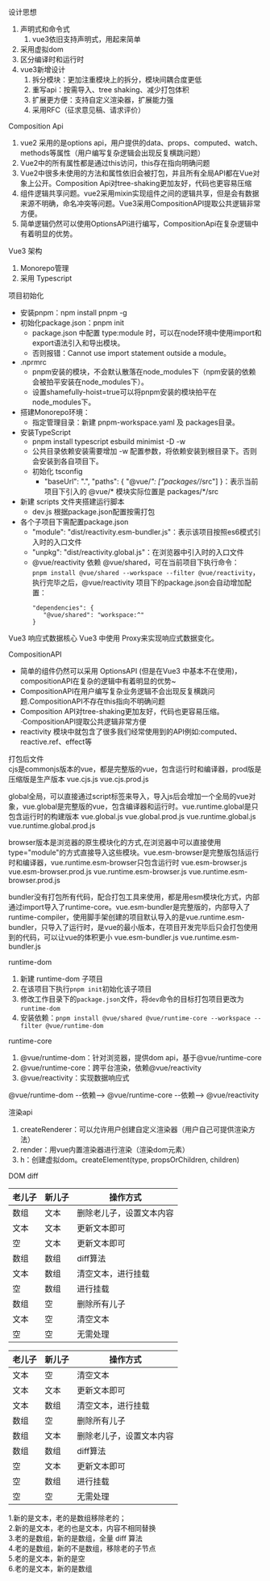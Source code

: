 
设计思想
1. 声明式和命令式
    1. vue3依旧支持声明式，用起来简单
2. 采用虚拟dom
3. 区分编译时和运行时
4. vue3新增设计
    1. 拆分模块：更加注重模块上的拆分，模块间耦合度更低
    2. 重写api：按需导入、tree shaking、减少打包体积
    3. 扩展更方便：支持自定义渲染器，扩展能力强
    4. 采用RFC（征求意见稿、请求评价）


Composition Api
1. vue2 采用的是options api，用户提供的data、props、computed、watch、methods等属性（用户编写复杂逻辑会出现反复横跳问题）
2. Vue2中的所有属性都是通过this访问，this存在指向明确问题
3. Vue2中很多未使用的方法和属性依旧会被打包，并且所有全局API都在Vue对象上公开。Composition Api对tree-shaking更加友好，代码也更容易压缩
4. 组件逻辑共享问题。vue2采用mixin实现组件之间的逻辑共享，但是会有数据来源不明确，命名冲突等问题。Vue3采用CompositionAPI提取公共逻辑非常方便。
5. 简单逻辑仍然可以使用OptionsAPI进行编写，CompositionApi在复杂逻辑中有着明显的优势。


Vue3 架构
1. Monorepo管理
2. 采用 Typescript


项目初始化
- 安装pnpm：npm install pnpm -g
- 初始化package.json：pnpm init
  - package.json 中配置 type:module 时，可以在node环境中使用import和export语法引入和导出模块。
  - 否则报错：Cannot use import statement outside a module。
- .nprmrc
  - pnpm安装的模块，不会默认散落在node_modules下（npm安装的依赖会被拍平安装在node_modules下）。
  - 设置shamefully-hoist=true可以将pnpm安装的模块拍平在node_modules下。
- 搭建Monorepo环境：
  - 指定管理目录：新建 pnpm-workspace.yaml 及 packages目录。
- 安装TypeScript
  - pnpm install typescript esbuild minimist -D -w
  - 公共目录依赖安装需要增加 -w 配置参数，将依赖安装到根目录下。否则会安装到各自项目下。
  - 初始化 tsconfig
    - "baseUrl": ".", "paths": { "@vue/*": ["packages/*/src"] }：表示当前项目下引入的 @vue/* 模块实际位置是 packages/*/src
- 新建 scripts 文件夹搭建运行脚本
  - dev.js 根据package.json配置按需打包
- 各个子项目下需配置package.json
  - "module": "dist/reactivity.esm-bundler.js"：表示该项目按照es6模式引入时的入口文件
  - "unpkg": "dist/reactivity.global.js"：在浏览器中引入时的入口文件
  - @vue/reactivity 依赖 @vue/shared，可在当前项目下执行命令：   
  ```pnpm install @vue/shared --workspace --filter @vue/reactivity```，   
  执行完毕之后，@vue/reactivity 项目下的package.json会自动增加配置：   
    ```
    "dependencies": {
       "@vue/shared": "workspace:^"
    }
    ```


Vue3 响应式数据核心
Vue3 中使用 Proxy来实现响应式数据变化。

CompositionAPI    
- 简单的组件仍然可以采用 OptionsAPI	(但是在Vue3 中基本不在使用)， compositionAPI在复杂的逻辑中有着明显的优势~
- CompositionAPI在用户编写复杂业务逻辑不会出现反复横跳问题.CompositionAPI不存在this指向不明确问题
- Composition API对tree-shaking更加友好，代码也更容易压缩。·CompositionAPI提取公共逻辑非常方便
- reactivity 模块中就包含了很多我们经常使用到的API例如:computed、 reactive.ref、effect等

打包后文件   
cjs是commonjs版本的vue，都是完整版的vue，包含运行时和编译器，prod版是压缩版是生产版本
vue.cjs.js
vue.cjs.prod.js


global全局，可以直接通过script标签来导入，导入js后会增加一个全局的vue对象，vue.global是完整版的vue，包含编译器和运行时。vue.runtime.global是只包含运行时的构建版本
vue.global.js
vue.global.prod.js
vue.runtime.global.js
vue.runtime.global.prod.js


browser版本是浏览器的原生模块化的方式,在浏览器中可以直接使用type="module"的方式直接导入这些模块。vue.esm-browser是完整版包括运行时和编译器，vue.runtime.esm-browser只包含运行时
vue.esm-browser.js
vue.esm-browser.prod.js
vue.runtime.esm-browser.js
vue.runtime.esm-browser.prod.js


bundler没有打包所有代码，配合打包工具来使用，都是用esm模块化方式，内部通过import导入了runtime-core。vue.esm-bundler是完整版的，内部导入了runtime-compiler，使用脚手架创建的项目默认导入的是vue.runtime.esm-bundler，只导入了运行时，是vue的最小版本，在项目开发完毕后只会打包使用到的代码，可以让vue的体积更小
vue.esm-bundler.js
vue.runtime.esm-bundler.js




runtime-dom
1. 新建 runtime-dom 子项目
2. 在该项目下执行`pnpm init`初始化该子项目
3. 修改工作目录下的`package.json`文件，将`dev`命令的目标打包项目更改为`runtime-dom`
4. 安装依赖：`pnpm install @vue/shared @vue/runtime-core --workspace --filter @vue/runtime-dom`




runtime-core   
1. @vue/runtime-dom：针对浏览器，提供dom api，基于@vue/runtime-core
2. @vue/runtime-core：跨平台渲染，依赖@vue/reactivity
3. @vue/reactivity：实现数据响应式
 
@vue/runtime-dom --依赖--> @vue/runtime-core --依赖--> @vue/reactivity




渲染api
1. createRenderer：可以允许用户创建自定义渲染器（用户自己可提供渲染方法）
2. render：用vue内置渲染器进行渲染（渲染dom元素）
3. h：创建虚拟dom。createElement(type, propsOrChildren, children)



DOM diff

| 老儿子 | 新儿子 | 操作方式         |
|-------|-------|--------------|
| 数组  | 文本  | 删除老儿子，设置文本内容 |
| 文本  | 文本  | 更新文本即可       |
| 空   | 文本  | 更新文本即可       |
| 数组  | 数组  | diff算法       |
| 文本  | 数组  | 清空文本，进行挂载    |
| 空   | 数组  | 进行挂载         |
| 数组  | 空   | 删除所有儿子       |
| 文本  | 空   | 清空文本         |
| 空   | 空   | 无需处理         |


| 老儿子 | 新儿子 | 操作方式         |
|-----|-----|--------------|
| 文本  | 空   | 清空文本         |
| 文本  | 文本  | 更新文本即可       |
| 文本  | 数组  | 清空文本，进行挂载    |
| 数组  | 空   | 删除所有儿子       |
| 数组  | 文本  | 删除老儿子，设置文本内容 |
| 数组  | 数组  | diff算法       |
| 空   | 文本  | 更新文本即可       |
| 空   | 数组  | 进行挂载         |
| 空   | 空   | 无需处理         |



1.新的是文本，老的是数组移除老的；  
2.新的是文本，老的也是文本，内容不相同替换  
3.老的是数组，新的是数组，全量 diff 算法  
4.老的是数组，新的不是数组，移除老的子节点  
5.老的是文本，新的是空  
6.老的是文本，新的是数组  
